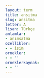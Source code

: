 ```yaml
---
layout: term
title: ansıtma
slug: ansitma
letter: A
lisan: Türkçe
anlamlar:
- anımsatma
ozellikler:
- - isim
ornekler:
- - ''
orneklerkaynak:
- - ''
---
```

